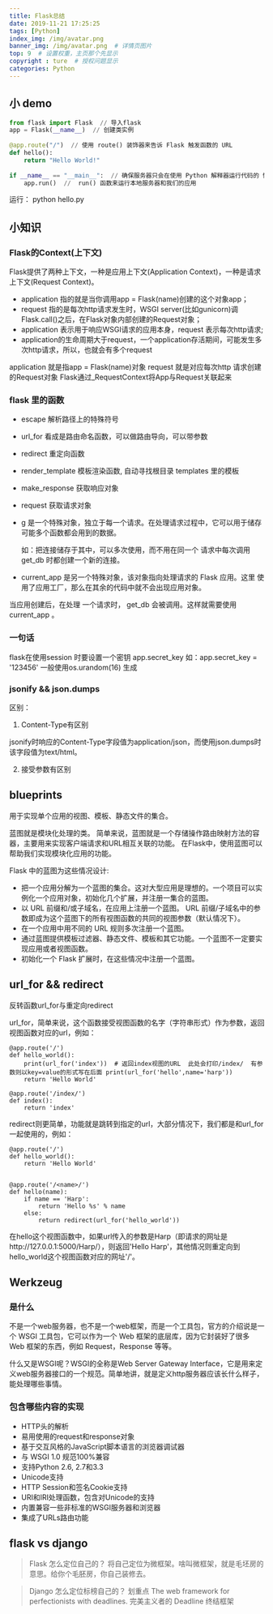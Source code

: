 ```yaml
---
title: Flask总结
date: 2019-11-21 17:25:25
tags: [Python]
index_img: /img/avatar.png
banner_img: /img/avatar.png  # 详情页图片
top: 9  # 设置权重，主页那个先显示
copyright : ture  # 授权问题显示
categories: Python
---
```


<!-- more -->

## 小 demo

```python
from flask import Flask  // 导入flask
app = Flask(__name__)  // 创建类实例
 
@app.route("/")  // 使用 route() 装饰器来告诉 Flask 触发函数的 URL 
def hello():
    return "Hello World!"
 
if __name__ == "__main__":  // 确保服务器只会在使用 Python 解释器运行代码的 情况下运行，而不会在作为模块导入时运行
    app.run()  //  run() 函数来运行本地服务器和我们的应用
```
运行： python hello.py

## 小知识

### Flask的Context(上下文)

Flask提供了两种上下文，一种是应用上下文(Application Context)，一种是请求上下文(Request Context)。

- application 指的就是当你调用app = Flask(name)创建的这个对象app；
- request 指的是每次http请求发生时，WSGI server(比如gunicorn)调Flask.call()之后，在Flask对象内部创建的Request对象；
- application 表示用于响应WSGI请求的应用本身，request 表示每次http请求;
- application的生命周期大于request，一个application存活期间，可能发生多次http请求，所以，也就会有多个request

application 就是指app = Flask(name)对象
request 就是对应每次http 请求创建的Request对象
Flask通过_RequestContext将App与Request关联起来

### flask 里的函数
- escape 解析路径上的特殊符号
- url_for 看成是路由命名函数，可以做路由导向，可以带参数
- redirect 重定向函数
- render_template 模板渲染函数, 自动寻找根目录 templates 里的模板
- make_response 获取响应对象
- request 获取请求对象
- g 是一个特殊对象，独立于每一个请求。在处理请求过程中，它可以用于储存 可能多个函数都会用到的数据。

    如：把连接储存于其中，可以多次使用，而不用在同一个 请求中每次调用 get_db 时都创建一个新的连接。
- current_app 是另一个特殊对象，该对象指向处理请求的 Flask 应用。这里 使用了应用工厂，那么在其余的代码中就不会出现应用对象。

当应用创建后，在处理 一个请求时， get_db 会被调用。这样就需要使用 current_app 。


### 一句话
flask在使用session 时要设置一个密钥 app.secret_key  如：app.secret_key = '123456'  一般使用os.urandom(16) 生成

### jsonify && json.dumps

区别：
1. Content-Type有区别

jsonify时响应的Content-Type字段值为application/json，而使用json.dumps时该字段值为text/html。

2. 接受参数有区别

## blueprints

用于实现单个应用的视图、模板、静态文件的集合。

蓝图就是模块化处理的类。
简单来说，蓝图就是一个存储操作路由映射方法的容器，主要用来实现客户端请求和URL相互关联的功能。 在Flask中，使用蓝图可以帮助我们实现模块化应用的功能。

Flask 中的蓝图为这些情况设计:

- 把一个应用分解为一个蓝图的集合。这对大型应用是理想的。一个项目可以实例化一个应用对象，初始化几个扩展，并注册一集合的蓝图。
- 以 URL 前缀和/或子域名，在应用上注册一个蓝图。 URL 前缀/子域名中的参数即成为这个蓝图下的所有视图函数的共同的视图参数（默认情况下）。
- 在一个应用中用不同的 URL 规则多次注册一个蓝图。
- 通过蓝图提供模板过滤器、静态文件、模板和其它功能。一个蓝图不一定要实现应用或者视图函数。
- 初始化一个 Flask 扩展时，在这些情况中注册一个蓝图。

## url_for && redirect

反转函数url_for与重定向redirect

url_for，简单来说，这个函数接受视图函数的名字（字符串形式）作为参数，返回视图函数对应的url，例如：
```
@app.route('/')
def hello_world():
    print(url_for('index'))  # 返回index视图的URL  此处会打印/index/  有参数则以key=value的形式写在后面 print(url_for('hello',name='harp'))
    return 'Hello World'

@app.route('/index/')
def index():
    return 'index'
```
redirect则更简单，功能就是跳转到指定的url，大部分情况下，我们都是和url_for一起使用的，例如：
```
@app.route('/')
def hello_world():
    return 'Hello World'


@app.route('/<name>/')
def hello(name):
    if name == 'Harp':
        return 'Hello %s' % name
    else:
        return redirect(url_for('hello_world'))
```
在hello这个视图函数中，如果url传入的参数是Harp（即请求的网址是http://127.0.0.1:5000/Harp/），则返回'Hello Harp'，其他情况则重定向到hello_world这个视图函数对应的网址'/'。
## Werkzeug

### 是什么

不是一个web服务器，也不是一个web框架，而是一个工具包，官方的介绍说是一个 WSGI 工具包，它可以作为一个 Web 框架的底层库，因为它封装好了很多 Web 框架的东西，例如 Request，Response 等等。

什么又是WSGI呢？WSGI的全称是Web Server Gateway Interface，它是用来定义web服务器接口的一个规范。简单地讲，就是定义http服务器应该长什么样子，能处理哪些事情。

### 包含哪些内容的实现

- HTTP头的解析
- 易用使用的request和response对象
- 基于交互风格的JavaScript脚本语言的浏览器调试器
- 与 WSGI 1.0 规范100%兼容
- 支持Python 2.6, 2.7和3.3
- Unicode支持
- HTTP Session和签名Cookie支持
- URI和IRI处理函数，包含对Unicode的支持
- 内置兼容一些非标准的WSGI服务器和浏览器
- 集成了URLs路由功能


## flask vs django

> Flask 怎么定位自己的？
将自己定位为微框架。啥叫微框架，就是毛坯房的意思。给你个毛胚房，你自己装修去。

> Django 怎么定位标榜自己的？
划重点 The web framework for perfectionists with deadlines. 完美主义者的 Deadline 终结框架